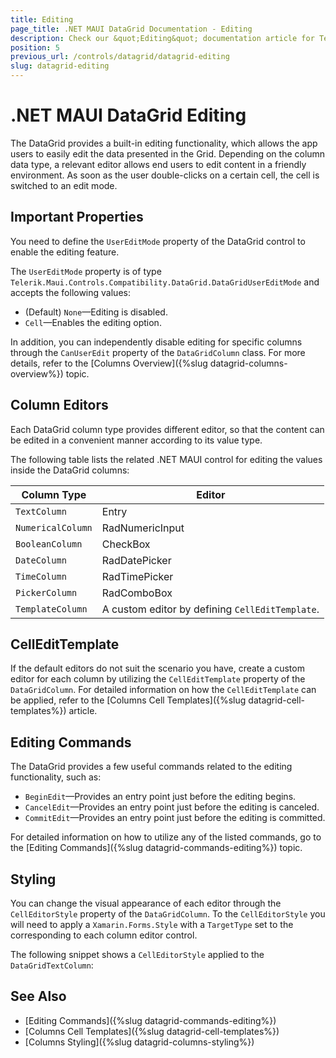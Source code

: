 ```yaml
---
title: Editing
page_title: .NET MAUI DataGrid Documentation - Editing
description: Check our &quot;Editing&quot; documentation article for Telerik DataGrid for .NET MAUI control.
position: 5
previous_url: /controls/datagrid/datagrid-editing
slug: datagrid-editing
---
```


# .NET MAUI DataGrid Editing

The DataGrid provides a built-in editing functionality, which allows the app users to easily edit the data presented in the Grid. Depending on the column data type, a relevant editor allows end users to edit content in a friendly environment. As soon as the user double-clicks on a certain cell, the cell is switched to an edit mode.

## Important Properties

You need to define the `UserEditMode` property of the DataGrid control to enable the editing feature.

The `UserEditMode` property is of type `Telerik.Maui.Controls.Compatibility.DataGrid.DataGridUserEditMode` and accepts the following values:

* (Default) `None`&mdash;Editing is disabled.
* `Cell`&mdash;Enables the editing option.

In addition, you can independently disable editing for specific columns through the `CanUserEdit` property of the `DataGridColumn` class. For more details, refer to the [Columns Overview]({%slug datagrid-columns-overview%}) topic.

## Column Editors

Each DataGrid column type provides different editor, so that the content can be edited in a convenient manner according to its value type.

The following table lists the related .NET MAUI control for editing the values inside the DataGrid columns:

| Column Type 		| Editor 			|
|-------------------|-------------------|
| `TextColumn`		| Entry				|
| `NumericalColumn`	| RadNumericInput	|
| `BooleanColumn`	| CheckBox		    |
| `DateColumn`		| RadDatePicker		|
| `TimeColumn`		| RadTimePicker		|
| `PickerColumn`	| RadComboBox	    |
| `TemplateColumn`	| A custom editor by defining `CellEditTemplate`. |

## CellEditTemplate

If the default editors do not suit the scenario you have, create a custom editor for each column by utilizing the `CellEditTemplate` property of the `DataGridColumn`. For detailed information on how the `CellEditTemplate` can be applied, refer to the [Columns Cell Templates]({%slug datagrid-cell-templates%}) article.

## Editing Commands

The DataGrid provides a few useful commands related to the editing functionality, such as:

* `BeginEdit`&mdash;Provides an entry point just before the editing begins.
* `CancelEdit`&mdash;Provides an entry point just before the editing is canceled.
* `CommitEdit`&mdash;Provides an entry point just before the editing is committed.

For detailed information on how to utilize any of the listed commands, go to the [Editing Commands]({%slug datagrid-commands-editing%}) topic.

## Styling

You can change the visual appearance of each editor through the `CellEditorStyle` property of the `DataGridColumn`. To the `CellEditorStyle` you will need to apply a `Xamarin.Forms.Style` with a `TargetType` set to the corresponding to each column editor control.

The following snippet shows a `CellEditorStyle` applied to the `DataGridTextColumn`:

<snippet id='datagrid-columnstyle-celleditor'/>

## See Also

- [Editing Commands]({%slug datagrid-commands-editing%})
- [Columns Cell Templates]({%slug datagrid-cell-templates%})
- [Columns Styling]({%slug datagrid-columns-styling%})
